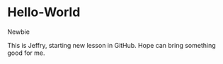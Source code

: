 # Hello-World
Newbie

This is Jeffry, starting new lesson in GitHub. Hope can bring something good for me.
